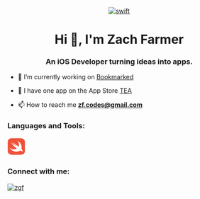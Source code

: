 <p align="center"> <a href="" target="_blank" rel="noreferrer"> <img src="https://user-images.githubusercontent.com/74038190/225813708-98b745f2-7d22-48cf-9150-083f1b00d6c9.gif" alt="swift" width="500" height="300"/> </a> </p>


<h1 align="center">Hi 👋, I'm Zach Farmer</h1>
<h3 align="center">An iOS Developer turning ideas into apps.</h3>

- 🔭 I’m currently working on [Bookmarked](https://github.com/ZF4/Bookmarked)

- 📱 I have one app on the App Store [TEA](https://github.com/ZF4/TEA)

- 📫 How to reach me **zf.codes@gmail.com**

<h3 align="left">Languages and Tools:</h3>
<p align="left"> <a href="https://developer.apple.com/swift/" target="_blank" rel="noreferrer"> <img src="https://raw.githubusercontent.com/devicons/devicon/master/icons/swift/swift-original.svg" alt="swift" width="40" height="40"/> </a> </p>


<h3 align="left">Connect with me:</h3>
<p align="left">
<a href="https://linkedin.com/in/zgf" target="blank"><img align="center" src="https://raw.githubusercontent.com/rahuldkjain/github-profile-readme-generator/master/src/images/icons/Social/linked-in-alt.svg" alt="zgf" height="30" width="40" /></a>
</p>
